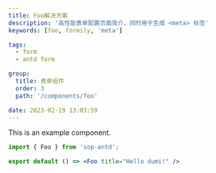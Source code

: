 ```yaml
---
title: Foo解决方案
description: '高性能表单配置页面简介，同时用于生成 <meta> 标签'
keywords: [foo, formily, 'meta']

tags:
  - form
  - antd form

group:
  title: 表单组件
  order: 3
  path: '/components/foo'

date: 2023-02-19 13:03:59
---
```




This is an example component.

```jsx
import { Foo } from 'sop-antd';

export default () => <Foo title="Hello dumi!" />
```
